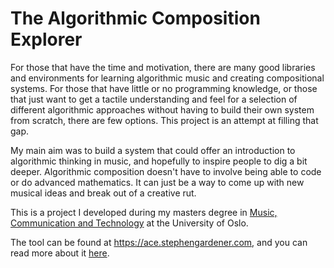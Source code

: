 # The Algorithmic Composition Explorer

For those that have the time and motivation, there are many good libraries and environments for learning algorithmic music and creating compositional systems. For those that have little or no programming knowledge, or those that just want to get a tactile understanding and feel for a selection of different algorithmic approaches without having to build their own system from scratch, there are few options. This project is an attempt at filling that gap.

My main aim was to build a system that could offer an introduction to algorithmic thinking in music, and hopefully to inspire people to dig a bit deeper. Algorithmic composition doesn't have to involve being able to code or do advanced mathematics. It can just be a way to come up with new musical ideas and break out of a creative rut.

This is a project I developed during my masters degree in [Music, Communication and Technology](https://www.uio.no/english/studies/programmes/mct-master/) at the University of Oslo.

The tool can be found at https://ace.stephengardener.com, and you can read more about it [here](https://stephengardener.com/projects/ace/).
